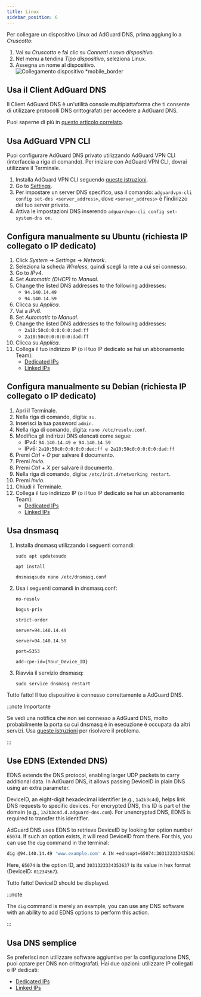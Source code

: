 ```yaml
---
title: Linux
sidebar_position: 6
---
```


Per collegare un dispositivo Linux ad AdGuard DNS, prima aggiungilo a _Cruscotto_:

1. Vai su _Cruscotto_ e fai clic su _Connetti nuovo dispositivo_.
2. Nel menu a tendina _Tipo dispositivo_, seleziona Linux.
3. Assegna un nome al dispositivo.
    ![Collegamento dispositivo \*mobile_border](https://cdn.adtidy.org/content/kb/dns/private/new_dns/connect/choose_linux.png)

## Usa il Client AdGuard DNS

Il Client AdGuard DNS è un'utilità console multipiattaforma che ti consente di utilizzare protocolli DNS crittografati per accedere a AdGuard DNS.

Puoi saperne di più in [questo articolo correlato](/dns-client/overview/).

## Usa AdGuard VPN CLI

Puoi configurare AdGuard DNS privato utilizzando AdGuard VPN CLI (interfaccia a riga di comando). Per iniziare con AdGuard VPN CLI, dovrai utilizzare il Terminale.

1. Installa AdGuard VPN CLI seguendo [queste istruzioni](https://adguard-vpn.com/kb/adguard-vpn-for-linux/installation/).
2. Go to [Settings](https://adguard-vpn.com/kb/adguard-vpn-for-linux/settings/).
3. Per impostare un server DNS specifico, usa il comando: `adguardvpn-cli config set-dns <server_address>`, dove `<server_address>` è l'indirizzo del tuo server privato.
4. Attiva le impostazioni DNS inserendo `adguardvpn-cli config set-system-dns on`.

## Configura manualmente su Ubuntu (richiesta IP collegato o IP dedicato)

1. Click _System_ → _Settings_ → _Network_.
2. Seleziona la scheda _Wireless_, quindi scegli la rete a cui sei connesso.
3. Go to _IPv4_.
4. Set _Automatic (DHCP)_ to _Manual_.
5. Change the listed DNS addresses to the following addresses:
    - `94.140.14.49`
    - `94.140.14.59`
6. Clicca su _Applica_.
7. Vai a _IPv6_.
8. Set _Automatic_ to _Manual_.
9. Change the listed DNS addresses to the following addresses:
    - `2a10:50c0:0:0:0:0:ded:ff`
    - `2a10:50c0:0:0:0:0:dad:ff`
10. Clicca su _Applica_.
11. Collega il tuo indirizzo IP (o il tuo IP dedicato se hai un abbonamento Team):
    - [Dedicated IPs](/private-dns/connect-devices/other-options/dedicated-ip.md)
    - [Linked IPs](/private-dns/connect-devices/other-options/linked-ip.md)

## Configura manualmente su Debian (richiesta IP collegato o IP dedicato)

1. Apri il Terminale.
2. Nella riga di comando, digita: `su`.
3. Inserisci la tua password `admin`.
4. Nella riga di comando, digita: `nano /etc/resolv.conf`.
5. Modifica gli indirizzi DNS elencati come segue:
    - IPv4: `94.140.14.49 e 94.140.14.59`
    - IPv6: `2a10:50c0:0:0:0:0:ded:ff e 2a10:50c0:0:0:0:0:dad:ff`
6. Premi _Ctrl + O_ per salvare il documento.
7. Premi _Invio_.
8. Premi _Ctrl + X_ per salvare il documento.
9. Nella riga di comando, digita: `/etc/init.d/networking restart`.
10. Premi _Invio_.
11. Chiudi il Terminale.
12. Collega il tuo indirizzo IP (o il tuo IP dedicato se hai un abbonamento Team):
    - [Dedicated IPs](/private-dns/connect-devices/other-options/dedicated-ip.md)
    - [Linked IPs](/private-dns/connect-devices/other-options/linked-ip.md)

## Usa dnsmasq

1. Installa dnsmasq utilizzando i seguenti comandi:

    `sudo apt updatesudo`

    `apt install`

    `dnsmasqsudo nano /etc/dnsmasq.conf`

2. Usa i seguenti comandi in dnsmasq.conf:

    `no-resolv`

    `bogus-priv`

    `strict-order`

    `server=94.140.14.49`

    `server=94.140.14.59`

    `port=5353`

    `add-cpe-id={Your_Device_ID}`

3. Riavvia il servizio dnsmasq:

    `sudo service dnsmasq restart`

Tutto fatto! Il tuo dispositivo è connesso correttamente a AdGuard DNS.

:::note Importante

Se vedi una notifica che non sei connesso a AdGuard DNS, molto probabilmente la porta su cui dnsmasq è in esecuzione è occupata da altri servizi. Usa [queste istruzioni](https://github.com/AdguardTeam/AdGuardHome/wiki/FAQ#bindinuse) per risolvere il problema.

:::

## Use EDNS (Extended DNS)

EDNS extends the DNS protocol, enabling larger UDP packets to carry additional data. In AdGuard DNS, it allows passing DeviceID in plain DNS using an extra parameter.

DeviceID, an eight-digit hexadecimal identifier (e.g., `1a2b3c4d`), helps link DNS requests to specific devices. For encrypted DNS, this ID is part of the domain (e.g., `1a2b3c4d.d.adguard-dns.com`). For unencrypted DNS, EDNS is required to transfer this identifier.

AdGuard DNS uses EDNS to retrieve DeviceID by looking for option number `65074`. If such an option exists, it will read DeviceID from there. For this, you can use the `dig` command in the terminal:

```sh
dig @94.140.14.49 'www.example.com' A IN +ednsopt=65074:3031323334353637
```

Here, `65074` is the option ID, and `3031323334353637` is its value in hex format (DeviceID: `01234567`).

Tutto fatto! DeviceID should be displayed.

:::note

The `dig` command is merely an example, you can use any DNS software with an ability to add EDNS options to perform this action.

:::

## Usa DNS semplice

Se preferisci non utilizzare software aggiuntivo per la configurazione DNS, puoi optare per DNS non crittografati. Hai due opzioni: utilizzare IP collegati o IP dedicati:

- [Dedicated IPs](/private-dns/connect-devices/other-options/dedicated-ip.md)
- [Linked IPs](/private-dns/connect-devices/other-options/linked-ip.md)
